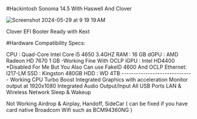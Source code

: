 #Hackintosh Sonoma 14.5 With Haswell And Clover 

![Screenshot 2024-05-29 at 9 19 19 AM](https://github.com/abdoelmorap/hackintosh-optix-9020-Sonoma/assets/51962828/21327ec2-7576-4ee0-af24-d0432f2ba7fb)

Clover EFI Booter Ready with Kext 

#Hardware Compatibility
Specs:


CPU     : Quad-Core Intel Core i5 4650 3.4GHZ
RAM     : 16 GB
dGPU    : AMD Radeon HD 7670 1 GB -Working Fine With OCLP
iGPU    : Intel HD4400 *Disabled For Me But You Also Can use FakeID 4600 And OCLP
Ethernet: I217-LM
SSD     : Kingston 480GB
HDD     : WD 4TB
*------------------------------*
Working
CPU Turbo Boost
Integrated Graphics with acceleration
Monitor output at 1920x1080
Integrated Audio Output/Input
All USB Ports
LAN & Wireless Network
Sleep & Wakeup

Not Working
Airdrop & Airplay, Handoff, SideCar ( can be fixed if you have card  native Broadcom Wifi  such as BCM94360NG )

